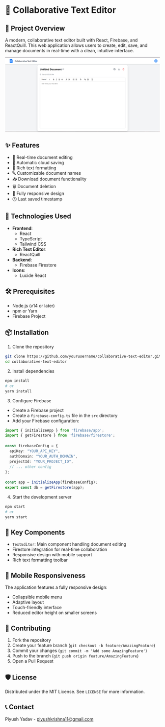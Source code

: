 # 📝 Collaborative Text Editor

## 🌟 Project Overview

A modern, collaborative text editor built with React, Firebase, and ReactQuill. This web application allows users to create, edit, save, and manage documents in real-time with a clean, intuitive interface.

![Project Screenshot](/public/SS1.png)

## ✨ Features

- 📄 Real-time document editing
- 💾 Automatic cloud saving
- 📝 Rich text formatting
- 🔤 Customizable document names
- 📥 Download document functionality
- 🗑️ Document deletion
- 📱 Fully responsive design
- 🕒 Last saved timestamp

## 🚀 Technologies Used

- **Frontend**: 
  - React
  - TypeScript
  - Tailwind CSS
- **Rich Text Editor**: 
  - ReactQuill
- **Backend**: 
  - Firebase Firestore
- **Icons**: 
  - Lucide React

## 🛠️ Prerequisites

- Node.js (v14 or later)
- npm or Yarn
- Firebase Project

## 📦 Installation

1. Clone the repository
```bash
git clone https://github.com/yourusername/collaborative-text-editor.git
cd collaborative-text-editor
```

2. Install dependencies
```bash
npm install
# or
yarn install
```

3. Configure Firebase
- Create a Firebase project
- Create a `firebase-config.ts` file in the `src` directory
- Add your Firebase configuration:
```typescript
import { initializeApp } from 'firebase/app';
import { getFirestore } from 'firebase/firestore';

const firebaseConfig = {
  apiKey: "YOUR_API_KEY",
  authDomain: "YOUR_AUTH_DOMAIN",
  projectId: "YOUR_PROJECT_ID",
  // ... other config
};

const app = initializeApp(firebaseConfig);
export const db = getFirestore(app);
```

4. Start the development server
```bash
npm start
# or
yarn start
```

## 🔧 Key Components

- `TextEditor`: Main component handling document editing
- Firestore integration for real-time collaboration
- Responsive design with mobile support
- Rich text formatting toolbar

## 📱 Mobile Responsiveness

The application features a fully responsive design:
- Collapsible mobile menu
- Adaptive layout
- Touch-friendly interface
- Reduced editor height on smaller screens

## 🤝 Contributing

1. Fork the repository
2. Create your feature branch (`git checkout -b feature/AmazingFeature`)
3. Commit your changes (`git commit -m 'Add some AmazingFeature'`)
4. Push to the branch (`git push origin feature/AmazingFeature`)
5. Open a Pull Request

## 🛡️ License

Distributed under the MIT License. See `LICENSE` for more information.

## 📞 Contact

Piyush Yadav - piyushkrishna11@gmail.com
